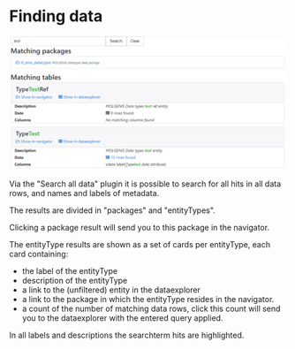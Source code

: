 # Finding data

![Searchall_screen](../../images/searchall/SearchAll.png?raw=true, "searchall/screen")

Via the "Search all data" plugin it is possible to search for all hits in all data rows, and names and labels of metadata.

The results are divided in "packages" and "entityTypes".

Clicking a package result will send you to this package in the navigator.

The entityType results are shown as a set of cards per entityType, each card containing:
 - the label of the entityType
 - description of the entityType
 - a link to the (unfiltered) entity in the dataexplorer 
 - a link to the package in which the entityType resides in the navigator.
 - a count of the number of matching data rows, click this count will send you to the dataexplorer with the entered query applied.
 
In all labels and descriptions the searchterm hits are highlighted.

